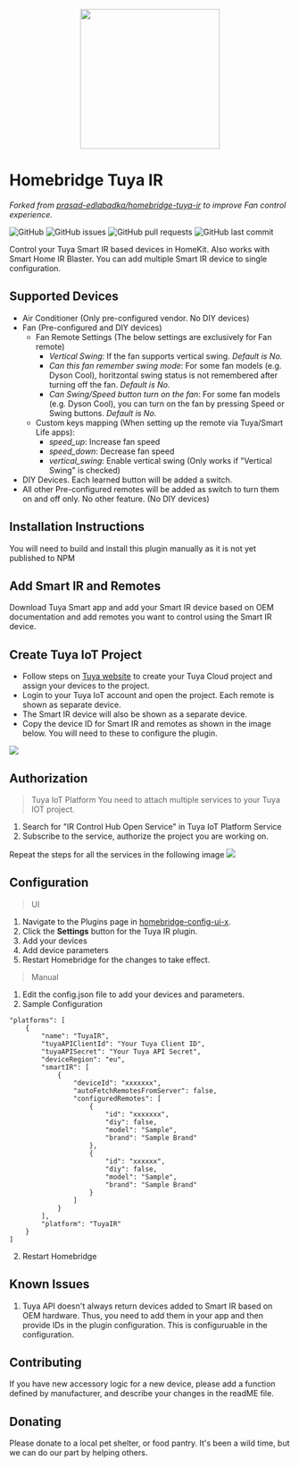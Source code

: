 
<p align="center">

<img src="./docs/logo.png" width="250">

</p>

# Homebridge Tuya IR
_Forked from [prasad-edlabadka/homebridge-tuya-ir](https://github.com/prasad-edlabadka/homebridge-tuya-ir) to improve Fan control experience._


![GitHub](https://img.shields.io/github/license/donkeystudio/homebridge-tuya-ir)
![GitHub issues](https://img.shields.io/github/issues-raw/donkeystudio/homebridge-tuya-ir)
![GitHub pull requests](https://img.shields.io/github/issues-pr-raw/donkeystudio/homebridge-tuya-ir)
![GitHub last commit](https://img.shields.io/github/last-commit/donkeystudio/homebridge-tuya-ir)



Control your Tuya Smart IR based devices in HomeKit. Also works with Smart Home IR Blaster. You can add multiple Smart IR device to single configuration.

## Supported Devices
* Air Conditioner (Only pre-configured vendor. No DIY devices)
* Fan (Pre-configured and DIY devices)
  * Fan Remote Settings (The below settings are exclusively for Fan remote)
    * *Vertical Swing*: If the fan supports vertical swing. _Default is No._
    * *Can this fan remember swing mode*: For some fan models (e.g. Dyson Cool), horitzontal swing status is not remembered after turning off the fan. _Default is No._
    * *Can Swing/Speed button turn on the fan*: For some fan models (e.g. Dyson Cool), you can turn on the fan by pressing Speed or Swing buttons. _Default is No._
  * Custom keys mapping (When setting up the remote via Tuya/Smart Life apps):
    * *speed_up*: Increase fan speed
    * *speed_down*: Decrease fan speed
    * *vertical_swing*: Enable vertical swing (Only works if "Vertical Swing" is checked)
* DIY Devices. Each learned button will be added a switch.
* All other Pre-configured remotes will be added as switch to turn them on and off only. No other feature. (No DIY devices)

## Installation Instructions
You will need to build and install this plugin manually as it is not yet published to NPM

## Add Smart IR and Remotes
Download Tuya Smart app and add your Smart IR device based on OEM documentation and add remotes you want to control using the Smart IR device.

## Create Tuya IoT Project
* Follow steps on [Tuya website](https://developer.tuya.com/en/docs/iot/Platform_Configuration_smarthome?id=Kamcgamwoevrx) to create your Tuya Cloud project and assign your devices to the project.
* Login to your Tuya IoT account and open the project. Each remote is shown as separate device.
* The Smart IR device will also be shown as a separate device.
* Copy the device ID for Smart IR and remotes as shown in the image below. You will need to these to configure the plugin.

<img src="./docs/tuya_device_id.png">

## Authorization
> Tuya IoT Platform
You need to attach multiple services to your Tuya IOT project.
1. Search for "IR Control Hub Open Service" in Tuya IoT Platform Service
2. Subscribe to the service, authorize the project you are working on.

Repeat the steps for all the services in the following image
<img src="./docs/tuya_iot_platform.png">

## Configuration
> UI

1. Navigate to the Plugins page in [homebridge-config-ui-x](https://github.com/oznu/homebridge-config-ui-x).
2. Click the **Settings** button for the Tuya IR plugin.
3. Add your devices
4. Add device parameters
5. Restart Homebridge for the changes to take effect.

> Manual

1. Edit the config.json file to add your devices and parameters. 
2. Sample Configuration
```
"platforms": [
    {
        "name": "TuyaIR",
        "tuyaAPIClientId": "Your Tuya Client ID",
        "tuyaAPISecret": "Your Tuya API Secret",
        "deviceRegion": "eu",
        "smartIR": [
            {
                "deviceId": "xxxxxxx",
                "autoFetchRemotesFromServer": false,
                "configuredRemotes": [
                    {
                        "id": "xxxxxxx",
                        "diy": false,
                        "model": "Sample",
                        "brand": "Sample Brand"
                    },
                    {
                        "id": "xxxxxx",
                        "diy": false,
                        "model": "Sample",
                        "brand": "Sample Brand"
                    }
                ]
            }
        ],
        "platform": "TuyaIR"
    }
]
```
2. Restart Homebridge

## Known Issues

1. Tuya API doesn't always return devices added to Smart IR based on OEM hardware. Thus, you need to add them in your app and then provide IDs in the plugin configuration. This is configuruable in the configuration.

## Contributing

If you have new accessory logic for a new device, please add a function defined by manufacturer, and describe your changes in the readME file.

## Donating

Please donate to a local pet shelter, or food pantry. It's been a wild time, but we can do our part by helping others. 
